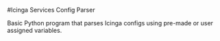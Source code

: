 #Icinga Services Config Parser

<div>
    <body>Basic Python program that parses Icinga configs using pre-made or user assigned variables.</body>
</div>